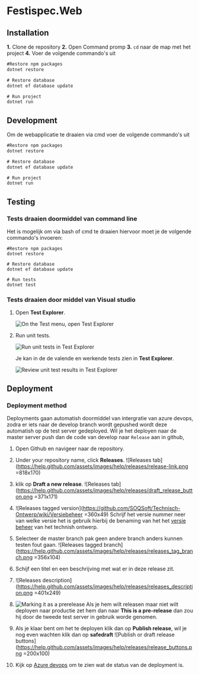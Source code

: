 
# Festispec.Web

## Installation

 **1.**  Clone de repository 
 **2.**  Open Command promp 
 **3.**  `cd` naar de map met het project 
 **4.** Voer de volgende commando's uit
```cmd
#Restore npm packages
dotnet restore

# Restore database
dotnet ef database update

# Run project 
dotnet run
```

## Development

Om de webapplicatie te draaien via cmd voer de volgende commando's uit
```cmd
#Restore npm packages
dotnet restore

# Restore database
dotnet ef database update

# Run project 
dotnet run
```


## Testing

### Tests draaien doormiddel van command line 
Het is mogelijk om via bash of cmd te draaien hiervoor moet je de volgende commando's invoeren: 
``` 
#Restore npm packages
dotnet restore

# Restore database
dotnet ef database update

# Run tests
dotnet test
```
### Tests draaien door middel van Visual studio
1.  Open  **Test Explorer**.
    
    ![On the Test menu, open Test Explorer](https://docs.microsoft.com/en-us/visualstudio/test/media/rununittest1.png?view=vs-2017)
    
2.  Run unit tests.
    
    ![Run unit tests in Test Explorer](https://docs.microsoft.com/en-us/visualstudio/test/media/rununittest2.png?view=vs-2017)
    
    Je kan in de de valende en werkende tests zien in  **Test Explorer**.
    
    ![Review unit test results in Test Explorer](https://docs.microsoft.com/en-us/visualstudio/test/media/rununittest3.png?view=vs-2017)


## Deployment
### Deployment method
Deployments gaan automatish doormiddel van intergratie van azure devops, zodra er iets naar de develop branch wordt gepushed wordt deze automatish op de test server gedeployed. 
Wil je het deployen naar de master server push dan de code van develop naar  ``Release`` aan in github, 


1.  Open Github en navigeer naar de repository.
    
2.  Under your repository name, click **Releases**.
![Releases tab](https://help.github.com/assets/images/help/releases/release-link.png =818x170)
    
3.  klik op **Draft a new release**.
![Releases tab](https://help.github.com/assets/images/help/releases/draft_release_button.png =371x171)

4.  ![Releases tagged version](https://github.com/SOQSoft/Technisch-Ontwerp/wiki/Versiebeheer =360x49) Schrijf het versie nummer neer van welke versie het is gebruik hierbij de benaming van het het  [versie beheer](https://git-scm.com/book/en/Git-Basics-Tagging) van het technish ontwerp.
5. Selecteer de master branch  pak geen andere branch anders kunnen testen fout gaan.
![Releases tagged branch](https://help.github.com/assets/images/help/releases/releases_tag_branch.png  =356x104)
      
6. Schijf een titel en een beschrijving met wat er in deze release zit.  
7. ![Releases description](https://help.github.com/assets/images/help/releases/releases_description.png =401x249)
8.  ![Marking it as a prerelease](/assets/images/help/releases/prerelease_checkbox.png) Als je hem wilt releasen maar niet wilt deployen naar productie zet hem dan naar **This is a pre-release** dan zou hij door de  tweede test server in gebruik worde genomen. 
9.  Als je klaar bent om het te deployen klik dan op **Publish release**, wil je nog even wachten klik dan op **safedraft**
![Publish or draft release buttons](https://help.github.com/assets/images/help/releases/release_buttons.png =200x100)
10. Kijk op [Azure devops](https://dev.azure.com/Festispec/FestispecApp/_workitems/assignedtome/) om te zien wat de status van de deployment is.

